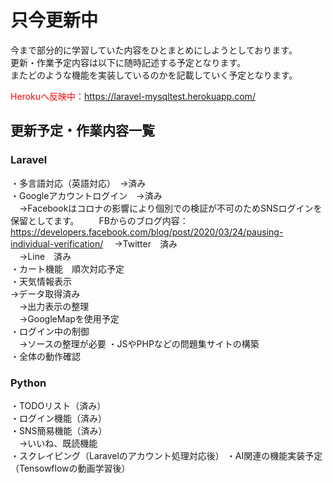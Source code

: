 # 只今更新中
今まで部分的に学習していた内容をひとまとめにしようとしております。<br/>
更新・作業予定内容は以下に随時記述する予定となります。<br/>
またどのような機能を実装しているのかを記載していく予定となります。<br/>

<font color="red">Herokuへ反映中：https://laravel-mysqltest.herokuapp.com/</font>

## 更新予定・作業内容一覧
### Laravel
・多言語対応（英語対応）　→済み<br/>
・Googleアカウントログイン　→済み<br/>
　→Facebookはコロナの影響により個別での検証が不可のためSNSログインを保留としてます。
　　FBからのブログ内容：https://developers.facebook.com/blog/post/2020/03/24/pausing-individual-verification/
　→Twitter　済み<br/>
　→Line　済み<br/>
・カート機能　順次対応予定<br/>
・天気情報表示<br/>
  →データ取得済み<br/>
  　→出力表示の整理<br/>
  　→GoogleMapを使用予定<br/>
  ・ログイン中の制御<br/>
　→ソースの整理が必要
・JSやPHPなどの問題集サイトの構築<br/>
・全体の動作確認<br/>

### Python
・TODOリスト（済み）<br/>
・ログイン機能（済み）<br/>
・SNS簡易機能（済み）<br/>
　→いいね、既読機能<br/>
・スクレイピング（Laravelのアカウント処理対応後）
・AI関連の機能実装予定（Tensowflowの動画学習後）